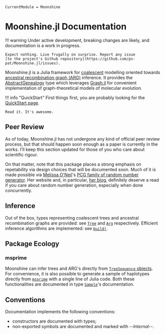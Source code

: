 ```@meta
CurrentModule = Moonshine
```

# Moonshine.jl Documentation
!!! warning
    Under active development, breaking changes are likely, and documentation is
    a work in progress.

    Expect nothing. Live frugally on surprise. Report any issue
    [to the project's Github repository](https://github.com/ps-pat/Moonshine.jl/issues).

Moonshine.jl is a Julia framework for
[coalescent](https://en.wikipedia.org/wiki/Coalescent_theory) modelling oriented
towards [ancestral recombination graph
(ARG)](https://journals.plos.org/plosgenetics/article?id=10.1371/journal.pgen.1011110)
inference. It provides the [AbstractGenealogy](@ref) type which leverages
[Graph.jl](https://github.com/JuliaGraphs/Graphs.jl) for convenient
implementation of graph-theoretical models of molecular evolution.

!!! info "QuickStart"
    First things first, you are probably looking for the
    [QuickStart page](quickstart.md).

    Read it. It's awesome.

## Peer Review
As of today, Moonshine.jl has not undergone any kind of official peer review
process, but that should happen soon enough as a paper is currently in the
works. I'll keep this section updated for those of you who care about scientific
rigour.

On that matter, note that this package places a strong emphasis on repetability
via design choices that will be documented soon. Much of it is made possible via
[Melissa O'Neil](https://www.cs.hmc.edu/~oneill/index.html)'s
[PCG family of random number generator](https://www.pcg-random.org/). Her
website and, in particular, [her blog](https://www.pcg-random.org/blog/),
definitely deserve a read if you care about random number generation,
especially when done concurrently.

## Inference
Out of the box, types representing coalescent trees and ancestral recombination
graphs are provided: see [`Tree`](@ref) and [`Arg`](@ref) respectively.
Efficient inference algorithms are implemented: see [`build!`](@ref).

## Package Ecology
### msprime
Moonshine can infer trees and ARG's directly from
[`TreeSequence` objects](https://tskit.dev/tskit/docs/latest/python-api.html#the-treesequence-class).
For convenience, it is also possible to generate a sample of haplotypes directly
from [`msprime`](https://tskit.dev/msprime/docs/stable/intro.html) with a single
line of Julia code. Both these functionalities are documented in type
[`Sample`](@ref)'s documentation.

## Conventions
Documentation implements the following conventions:
* constructors are documented with types;
* non-exported symbols are documented and marked with --*Internal*--.
